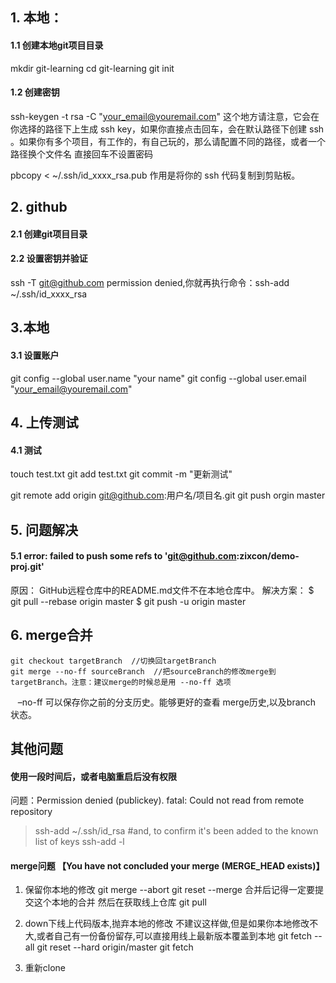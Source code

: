## 1. 本地：
#### 1.1 创建本地git项目目录
mkdir git-learning
cd git-learning
git init
#### 1.2 创建密钥
ssh-keygen -t rsa -C "your_email@youremail.com"
 这个地方请注意，它会在你选择的路径下上生成 ssh key，如果你直接点击回车，会在默认路径下创建 ssh 。如果你有多个项目，有工作的，有自己玩的，那么请配置不同的路径，或者一个路径换个文件名
 直接回车不设置密码

pbcopy < ~/.ssh/id_xxxx_rsa.pub
 作用是将你的 ssh 代码复制到剪贴板。
## 2. github
#### 2.1 创建git项目目录
#### 2.2 设置密钥并验证
ssh -T git@github.com
 permission denied,你就再执行命令：ssh-add ~/.ssh/id_xxxx_rsa
## 3.本地
#### 3.1 设置账户
git config --global user.name "your name"
git config --global user.email "your_email@youremail.com"
## 4. 上传测试
#### 4.1 测试
touch test.txt
git add test.txt
git commit -m "更新测试"

git remote add origin git@github.com:用户名/项目名.git 
git push orgin master
## 5. 问题解决
#### 5.1 error: failed to push some refs to 'git@github.com:zixcon/demo-proj.git'
原因： 
GitHub远程仓库中的README.md文件不在本地仓库中。 
解决方案：
$ git pull --rebase origin master
$ git push -u origin master

## 6. merge合并
    git checkout targetBranch  //切换回targetBranch
    git merge --no-ff sourceBranch  //把sourceBranch的修改merge到targetBranch。注意：建议merge的时候总是用 --no-ff 选项
    –no-ff 可以保存你之前的分支历史。能够更好的查看 merge历史,以及branch 状态。


## 其他问题
#### 使用一段时间后，或者电脑重启后没有权限
问题：Permission denied (publickey). fatal: Could not read from remote repository
> ssh-add ~/.ssh/id_rsa
> #and, to confirm it's been added to the known list of keys
> ssh-add -l
#### merge问题 【You have not concluded your merge (MERGE_HEAD exists)】
1. 保留你本地的修改
git merge --abort
git reset --merge
合并后记得一定要提交这个本地的合并
然后在获取线上仓库
git pull

2. down下线上代码版本,抛弃本地的修改
不建议这样做,但是如果你本地修改不大,或者自己有一份备份留存,可以直接用线上最新版本覆盖到本地
git fetch --all
git reset --hard origin/master
git fetch
3. 重新clone
